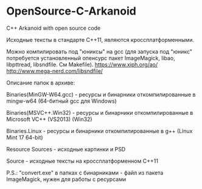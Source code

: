 # OpenSource-C-Arkanoid
C++ Arkanoid with open source code

Исходные тексты в стандарте C++11, являются кроссплатформенными.

Можно компилировать под "юниксы" на gcc (для запуска под "юникс" потребуется установленный опенсурс пакет ImageMagick, libao, libpttread, libsndfile. См Makefile).
https://www.xiph.org/ao/
http://www.mega-nerd.com/libsndfile/


Описание папок в архиве:
 
 Binaries(MinGW-W64.gcc) - ресурсы и бинарники откомпилированные в mingw-w64 (64-битный gcc для Windows)
 
 Binaries(MSVC++.Win32) - ресурсы и бинарники откомпилированные в Microsoft VC++ (VS2013) (Win32)
 
 Binaries.Linux - ресурсы и бинарники откомпилированные в g++ (Linux Mint 17 64-bit)
 
 Resource Sources - исходные картинки и PSD
 
 Source - исходные тексты на кроссплатформенном C++11

P.S.: "convert.exe" в папках с бинарниками - файл из пакета ImageMagick, нужен для работы с ресурсами
